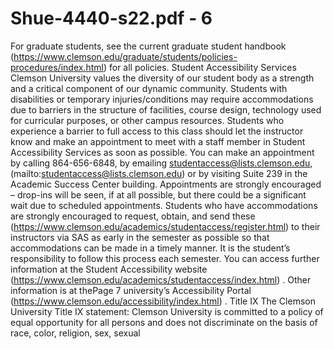 # Shue-4440-s22.pdf - 6

For graduate students, see the current graduate student handbook
(https://www.clemson.edu/graduate/students/policies-procedures/index.html) for all policies.
Student Accessibility Services
Clemson University values the diversity of our student body as a strength and a critical component of our
dynamic community. Students with disabilities or temporary injuries/conditions may require
accommodations due to barriers in the structure of facilities, course design, technology used for
curricular purposes, or other campus resources. Students who experience a barrier to full access to this
class should let the instructor know and make an appointment to meet with a staff member in Student
Accessibility Services as soon as possible. You can make an appointment by calling 864-656-6848, by
emailing studentaccess@lists.clemson.edu, (mailto:studentaccess@lists.clemson.edu) or by visiting
Suite 239 in the Academic Success Center building. Appointments are strongly encouraged – drop-ins
will be seen, if at all possible, but there could be a significant wait due to scheduled appointments.
Students who have accommodations are strongly encouraged to request, obtain, and send these
(https://www.clemson.edu/academics/studentaccess/register.html) to their instructors via SAS as early in
the semester as possible so that accommodations can be made in a timely manner. It is the student’s
responsibility to follow this process each semester.
You can access further information at the Student Accessibility website
(https://www.clemson.edu/academics/studentaccess/index.html) . Other information is at thePage 7
university’s Accessibility Portal (https://www.clemson.edu/accessibility/index.html) .
Title IX
The Clemson University Title IX statement: Clemson University is committed to a policy of equal
opportunity for all persons and does not discriminate on the basis of race, color, religion, sex, sexual